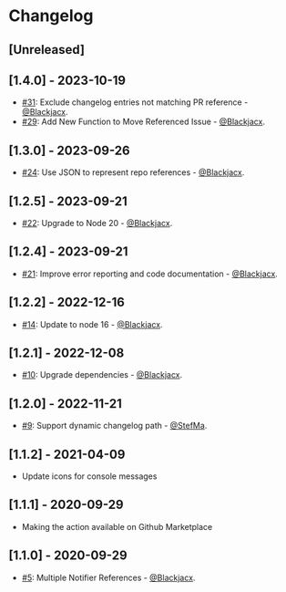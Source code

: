 # Changelog

## [Unreleased]

## [1.4.0] - 2023-10-19
* [#31](https://github.com/Blackjacx/backlog-notifier/pull/31): Exclude changelog entries not matching PR reference - [@Blackjacx](https://github.com/blackjacx).
* [#29](https://github.com/Blackjacx/backlog-notifier/pull/29): Add New Function to Move Referenced Issue - [@Blackjacx](https://github.com/blackjacx).

## [1.3.0] - 2023-09-26
* [#24](https://github.com/Blackjacx/backlog-notifier/pull/24): Use JSON to represent repo references - [@Blackjacx](https://github.com/blackjacx).

## [1.2.5] - 2023-09-21
* [#22](https://github.com/Blackjacx/backlog-notifier/pull/22): Upgrade to Node 20 - [@Blackjacx](https://github.com/blackjacx).

## [1.2.4] - 2023-09-21
* [#21](https://github.com/Blackjacx/backlog-notifier/pull/21): Improve error reporting and code documentation - [@Blackjacx](https://github.com/blackjacx).

## [1.2.2] - 2022-12-16
* [#14](https://github.com/Blackjacx/backlog-notifier/pull/14): Update to node 16 - [@Blackjacx](https://github.com/blackjacx).

## [1.2.1] - 2022-12-08
* [#10](https://github.com/Blackjacx/backlog-notifier/pull/10): Upgrade dependencies - [@Blackjacx](https://github.com/blackjacx).

## [1.2.0] - 2022-11-21
* [#9](https://github.com/Blackjacx/backlog-notifier/pull/9): Support dynamic changelog path - [@StefMa](https://github.com/StefMa).

## [1.1.2] - 2021-04-09
* Update icons for console messages

## [1.1.1] - 2020-09-29
* Making the action available on Github Marketplace

## [1.1.0] - 2020-09-29
* [#5](https://github.com/Blackjacx/backlog-notifier/pull/5): Multiple Notifier References - [@Blackjacx](https://github.com/blackjacx).